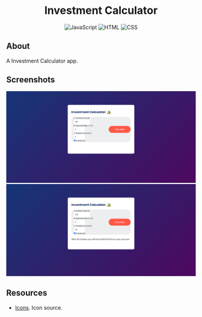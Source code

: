 <h1 align="center"> Investment Calculator</h1>
<div align="center">

![JavaScript](https://img.shields.io/badge/JavaScript-323330?style=for-the-badge&logo=javascript&logoColor=F7DF1E)
![HTML](https://img.shields.io/badge/HTML5-E34F26?style=for-the-badge&logo=html5&logoColor=white)
![CSS](https://img.shields.io/badge/CSS-239120?&style=for-the-badge&logo=css3&logoColor=white)


</div>

## About

A Investment Calculator app.

## Screenshots

<img src="/images/screen1.PNG" alt="Investment Calculator"/>

<img src="images/screen2.PNG" alt="Investment Calculator"/>


## Resources

- [Icons](https://www.flaticon.com/). Icon source. 